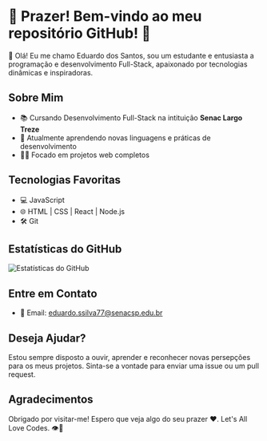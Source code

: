 # 🌠 Prazer! Bem-vindo ao meu repositório GitHub! 🌠

🌌 Olá! Eu me chamo Eduardo dos Santos, sou um estudante e entusiasta a programação e desenvolvimento Full-Stack, apaixonado por tecnologias dinâmicas e inspiradoras.

## Sobre Mim

- 📚 Cursando Desenvolvimento Full-Stack na intituição **Senac Largo Treze**
- 📝 Atualmente aprendendo novas linguagens e práticas de desenvolvimento
- 👨‍💻 Focado em projetos web completos

## Tecnologias Favoritas

- 💻 JavaScript
- 🌐 HTML | CSS | React | Node.js
- 🛠️ Git

## Estatísticas do GitHub

![Estatísticas do GitHub](https://github-readme-stats.vercel.app/api?username=Eduxplorer&show_icons=true&theme=radical)

## Entre em Contato

- 📧 Email: eduardo.ssilva77@senacsp.edu.br

## Deseja Ajudar?

Estou sempre disposto a ouvir, aprender e reconhecer novas persepções para os meus projetos. Sinta-se a vontade para enviar uma issue ou um pull request.

## Agradecimentos

Obrigado por visitar-me! Espero que veja algo do seu prazer ❤️.  Let's All Love Codes. 👁️🌟

